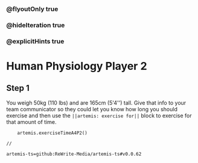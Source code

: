 ### @flyoutOnly true
### @hideIteration true
### @explicitHints true

# Human Physiology Player 2

## Step 1
You weigh 50kg (110 lbs) and are 165cm (5'4'') tall. Give that info to your team communicator so they could let you know how long you should exercise and then use the ``||artemis: exercise for||`` block to exercise for that amount of time.

```ghost
    artemis.exerciseTimeA4P2()
```
```template
//
```

```package
artemis-ts=github:ReWrite-Media/artemis-ts#v0.0.62
```